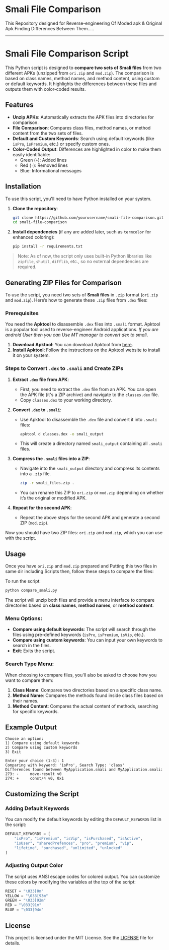 # Smali File Comparison
This Repository designed for Reverse-engineering Of Moded apk &amp; Original Apk Finding Differences Between Them.....

---

# Smali File Comparison Script

This Python script is designed to **compare two sets of Smali files** from two different APKs (unzipped from `ori.zip` and `mod.zip`). The comparison is based on class names, method names, and method content, using custom or default keywords. It highlights the differences between these files and outputs them with color-coded results.

## Features

- **Unzip APKs**: Automatically extracts the APK files into directories for comparison.
- **File Comparison**: Compares class files, method names, or method content from the two sets of files.
- **Default and Custom Keywords**: Search using default keywords (like `isPro`, `isPremium`, etc.) or specify custom ones.
- **Color-Coded Output**: Differences are highlighted in color to make them easily identifiable:
  - Green (`+`): Added lines
  - Red (`-`): Removed lines
  - Blue: Informational messages

## Installation

To use this script, you'll need to have Python installed on your system.

1. **Clone the repository**:
    ```bash
    git clone https://github.com/yourusername/smali-file-comparison.git
    cd smali-file-comparison
    ```

2. **Install dependencies** (if any are added later, such as `termcolor` for enhanced coloring):
    ```bash
    pip install -r requirements.txt
    ```

> Note: As of now, the script only uses built-in Python libraries like `zipfile`, `shutil`, `difflib`, etc., so no external dependencies are required.

## Generating ZIP Files for Comparison

To use the script, you need two sets of **Smali files** in `.zip` format (`ori.zip` and `mod.zip`). Here’s how to generate these `.zip` files from `.dex` files:

### Prerequisites

You need the **Apktool** to disassemble `.dex` files into `.smali` format. Apktool is a popular tool used to reverse-engineer Android applications. *If you are android User then you can Use MT manager to convert dex to smali*.

1. **Download Apktool**: You can download Apktool from [here](https://ibotpeaches.github.io/Apktool/).
2. **Install Apktool**: Follow the instructions on the Apktool website to install it on your system.

### Steps to Convert `.dex` to `.smali` and Create ZIPs

1. **Extract `.dex` file from APK**:
   - First, you need to extract the `.dex` file from an APK. You can open the APK file (it's a ZIP archive) and navigate to the `classes.dex` file.
   - Copy `classes.dex` to your working directory.

2. **Convert `.dex` to `.smali`**:
   - Use Apktool to disassemble the `.dex` file and convert it into `.smali` files:
     ```bash
     apktool d classes.dex -o smali_output
     ```
   - This will create a directory named `smali_output` containing all `.smali` files.

3. **Compress the `.smali` files into a ZIP**:
   - Navigate into the `smali_output` directory and compress its contents into a `.zip` file.
     ```bash
     zip -r smali_files.zip .
     ```
   - You can rename this ZIP to `ori.zip` or `mod.zip` depending on whether it’s the original or modified APK.

4. **Repeat for the second APK**:
   - Repeat the above steps for the second APK and generate a second ZIP (`mod.zip`).

Now you should have two ZIP files: `ori.zip` and `mod.zip`, which you can use with the script.

## Usage

Once you have `ori.zip` and `mod.zip` prepared and Putting this two files in same dir including Scripts then, follow these steps to compare the files:

To run the script:
```bash
python compare_smali.py
```

The script will unzip both files and provide a menu interface to compare directories based on **class names**, **method names**, or **method content**.

### Menu Options:

- **Compare using default keywords**: The script will search through the files using pre-defined keywords (`isPro`, `isPremium`, `isVip`, etc.).
- **Compare using custom keywords**: You can input your own keywords to search in the files.
- **Exit**: Exits the script.

### Search Type Menu:

When choosing to compare files, you'll also be asked to choose how you want to compare them:

1. **Class Name**: Compares two directories based on a specific class name.
2. **Method Name**: Compares the methods found inside class files based on their names.
3. **Method Content**: Compares the actual content of methods, searching for specific keywords.

## Example Output

```
Choose an option:
1) Compare using default keywords
2) Compare using custom keywords
3) Exit

Enter your choice (1-3): 1
Comparing with keyword: 'isPro', Search Type: 'class'
Differences found between MyApplication.smali and MyApplication.smali:
273: -     move-result v0
274: +     const/4 v0, 0x1
```

## Customizing the Script

### Adding Default Keywords

You can modify the default keywords by editing the `DEFAULT_KEYWORDS` list in the script:
```python
DEFAULT_KEYWORDS = [
    "isPro", "isPremium", "isVip", "isPurchased", "isActive",
    "isUser", "sharedPrefences", "pro", "premium", "vip",
    "lifetime", "purchased", "unlimited", "unlocked"
]
```

### Adjusting Output Color

The script uses ANSI escape codes for colored output. You can customize these colors by modifying the variables at the top of the script:
```python
RESET = "\033[0m"
YELLOW = "\033[93m"
GREEN = "\033[92m"
RED = "\033[91m"
BLUE = "\033[94m"
```

## License

This project is licensed under the MIT License. See the [LICENSE](LICENSE) file for details.
